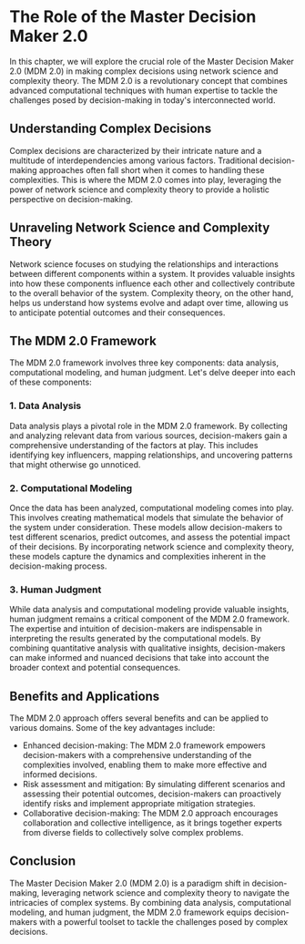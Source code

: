 # The Role of the Master Decision Maker 2.0

In this chapter, we will explore the crucial role of the Master Decision Maker 2.0 (MDM 2.0) in making complex decisions using network science and complexity theory. The MDM 2.0 is a revolutionary concept that combines advanced computational techniques with human expertise to tackle the challenges posed by decision-making in today's interconnected world.

## Understanding Complex Decisions

Complex decisions are characterized by their intricate nature and a multitude of interdependencies among various factors. Traditional decision-making approaches often fall short when it comes to handling these complexities. This is where the MDM 2.0 comes into play, leveraging the power of network science and complexity theory to provide a holistic perspective on decision-making.

## Unraveling Network Science and Complexity Theory

Network science focuses on studying the relationships and interactions between different components within a system. It provides valuable insights into how these components influence each other and collectively contribute to the overall behavior of the system. Complexity theory, on the other hand, helps us understand how systems evolve and adapt over time, allowing us to anticipate potential outcomes and their consequences.

## The MDM 2.0 Framework

The MDM 2.0 framework involves three key components: data analysis, computational modeling, and human judgment. Let's delve deeper into each of these components:

### 1\. Data Analysis

Data analysis plays a pivotal role in the MDM 2.0 framework. By collecting and analyzing relevant data from various sources, decision-makers gain a comprehensive understanding of the factors at play. This includes identifying key influencers, mapping relationships, and uncovering patterns that might otherwise go unnoticed.

### 2\. Computational Modeling

Once the data has been analyzed, computational modeling comes into play. This involves creating mathematical models that simulate the behavior of the system under consideration. These models allow decision-makers to test different scenarios, predict outcomes, and assess the potential impact of their decisions. By incorporating network science and complexity theory, these models capture the dynamics and complexities inherent in the decision-making process.

### 3\. Human Judgment

While data analysis and computational modeling provide valuable insights, human judgment remains a critical component of the MDM 2.0 framework. The expertise and intuition of decision-makers are indispensable in interpreting the results generated by the computational models. By combining quantitative analysis with qualitative insights, decision-makers can make informed and nuanced decisions that take into account the broader context and potential consequences.

## Benefits and Applications

The MDM 2.0 approach offers several benefits and can be applied to various domains. Some of the key advantages include:

- Enhanced decision-making: The MDM 2.0 framework empowers decision-makers with a comprehensive understanding of the complexities involved, enabling them to make more effective and informed decisions.
- Risk assessment and mitigation: By simulating different scenarios and assessing their potential outcomes, decision-makers can proactively identify risks and implement appropriate mitigation strategies.
- Collaborative decision-making: The MDM 2.0 approach encourages collaboration and collective intelligence, as it brings together experts from diverse fields to collectively solve complex problems.

## Conclusion

The Master Decision Maker 2.0 (MDM 2.0) is a paradigm shift in decision-making, leveraging network science and complexity theory to navigate the intricacies of complex systems. By combining data analysis, computational modeling, and human judgment, the MDM 2.0 framework equips decision-makers with a powerful toolset to tackle the challenges posed by complex decisions.
